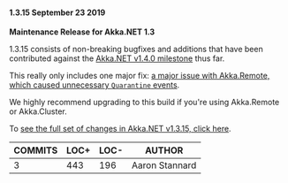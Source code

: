 #### 1.3.15 September 23 2019 ####
**Maintenance Release for Akka.NET 1.3**

1.3.15 consists of non-breaking bugfixes and additions that have been contributed against the [Akka.NET v1.4.0 milestone](https://github.com/akkadotnet/akka.net/milestone/17) thus far.

This really only includes one major fix: [a major issue with Akka.Remote, which caused unnecessary `Quarantine` events](https://github.com/akkadotnet/akka.net/issues/3905).

We highly recommend upgrading to this build if you're using Akka.Remote or Akka.Cluster.

To [see the full set of changes in Akka.NET v1.3.15, click here](https://github.com/akkadotnet/akka.net/pull/3931).

| COMMITS | LOC+ | LOC- | AUTHOR |
| --- | --- | --- | --- |
| 3 | 443 | 196 | Aaron Stannard |